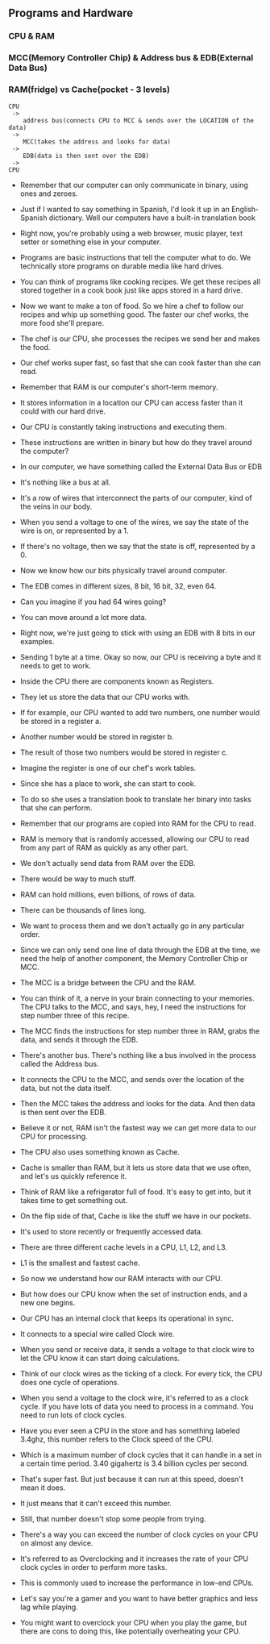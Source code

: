 ## Programs and Hardware
### CPU & RAM
### MCC(Memory Controller Chip) & Address bus & EDB(External Data Bus)
### RAM(fridge) vs Cache(pocket - 3 levels)
```
CPU
 -> 
    address bus(connects CPU to MCC & sends over the LOCATION of the data)
 ->
    MCC(takes the address and looks for data)
 -> 
    EDB(data is then sent over the EDB) 
 -> 
CPU
```

- Remember that our computer can only communicate in binary, using ones and zeroes.

- Just if I wanted to say something in Spanish, I'd look it up in an English-Spanish dictionary. Well our computers have a built-in translation book

- Right now, you're probably using a web browser, music player, text setter or something else in your computer.

-  Programs are basic instructions that tell the computer what to do. We technically store programs on durable media like hard drives.

- You can think of programs like cooking recipes. We get these recipes all stored together in a cook book just like apps stored in a hard drive. 

- Now we want to make a ton of food. So we hire a chef to follow our recipes and whip up something good. The faster our chef works, the more food she'll prepare.

- The chef is our CPU, she processes the recipes we send her and makes the food. 
- Our chef works super fast, so fast that she can cook faster than she can read.

- Remember that RAM is our computer's short-term memory. 
- It stores information in a location our CPU can access faster than it could with our hard drive. 

- Our CPU is constantly taking instructions and executing them. 
- These instructions are written in binary but how do they travel around the computer? 
- In our computer, we have something called the External Data Bus or EDB
- It's nothing like a bus at all. 

- It's a row of wires that interconnect the parts of our computer, kind of the veins in our body.
- When you send a voltage to one of the wires, we say the state of the wire is on, or represented by a 1. 


- If there's no voltage, then we say that the state is off, represented by a 0.
- Now we know how our bits physically travel around computer. 
- The EDB comes in different sizes, 8 bit, 16 bit, 32, even 64. 

- Can you imagine if you had 64 wires going? 

- You can move around a lot more data. 
- Right now, we're just going to stick with using an EDB with 8 bits in our examples. 
- Sending 1 byte at a time. Okay so now, our CPU is receiving a byte and it needs to get to work.


- Inside the CPU there are components known as Registers.

- They let us store the data that our CPU works with. 

- If for example, our CPU wanted to add two numbers, one number would be stored in a register a.

- Another number would be stored in register b. 
- The result of those two numbers would be stored in register c.
- Imagine the register is one of our chef's work tables. 
- Since she has a place to work, she can start to cook. 
- To do so she uses a translation book to translate her binary into tasks that she can perform.


- Remember that our programs are copied into RAM for the CPU to read. 


- RAM is memory that is randomly accessed, allowing our CPU to read from any part of RAM as quickly as any other part. 
- We don't actually send data from RAM over the EDB.
- There would be way to much stuff. 
- RAM can hold millions, even billions, of rows of data. 
- There can be thousands of lines long. 
- We want to process them and we don't actually go in any particular order. 
- Since we can only send one line of data through the EDB at the time, we need the help of another component, the Memory Controller Chip or MCC. 
- The MCC is a bridge between the CPU and the RAM. 
- You can think of it, a nerve in your brain connecting to your memories. The CPU talks to the MCC, and says, hey, I need the instructions for step number three of this recipe. 
- The MCC finds the instructions for step number three in RAM, grabs the data, and sends it through the EDB. 
- There's another bus. There's nothing like a bus involved in the process called the Address bus. 
- It connects the CPU to the MCC, and sends over the location of the data, but not the data itself.
-  Then the MCC takes the address and looks for the data. And then data is then sent over the EDB.

- Believe it or not, RAM isn't the fastest way we can get more data to our CPU for processing.

- The CPU also uses something known as Cache.

- Cache is smaller than RAM, but it lets us store data that we use often, and let's us quickly reference it. 
- Think of RAM like a refrigerator full of food. It's easy to get into, but it takes time to get something out. 
- On the flip side of that, Cache is like the stuff we have in our pockets. 
- It's used to store recently or frequently accessed data.
- There are three different cache levels in a CPU, L1, L2, and L3.
- L1 is the smallest and fastest cache. 
- So now we understand how our RAM interacts with our CPU. 


- But how does our CPU know when the set of instruction ends, and a new one begins. 


- Our CPU has an internal clock that keeps its operational in sync. 
- It connects to a special wire called Clock wire.
-  When you send or receive data, it sends a voltage to that clock wire to let the CPU know it can start doing calculations. 
-  Think of our clock wires as the ticking of a clock. For every tick, the CPU does one cycle of operations. 
-  When you send a voltage to the clock wire, it's referred to as a clock cycle. If you have lots of data you need to process in a command. You need to run lots of clock cycles.
- Have you ever seen a CPU in the store and has something labeled 3.4ghz, this number refers to the Clock speed of the CPU. 
- Which is a maximum number of clock cycles that it can handle in a set in a certain time period. 3.40 gigahertz is 3.4 billion cycles per second. 
- That's super fast. But just because it can run at this speed, doesn't mean it does. 
- It just means that it can't exceed this number. 
- Still, that number doesn't stop some people from trying. 
- There's a way you can exceed the number of clock cycles on your CPU on almost any device.
-  It's referred to as Overclocking and it increases the rate of your CPU clock cycles in order to perform more tasks. 
-  This is commonly used to increase the performance in low-end CPUs. 
-  Let's say you're a gamer and you want to have better graphics and less lag while playing. 
-  You might want to overclock your CPU when you play the game, but there are cons to doing this, like potentially overheating your CPU. 
